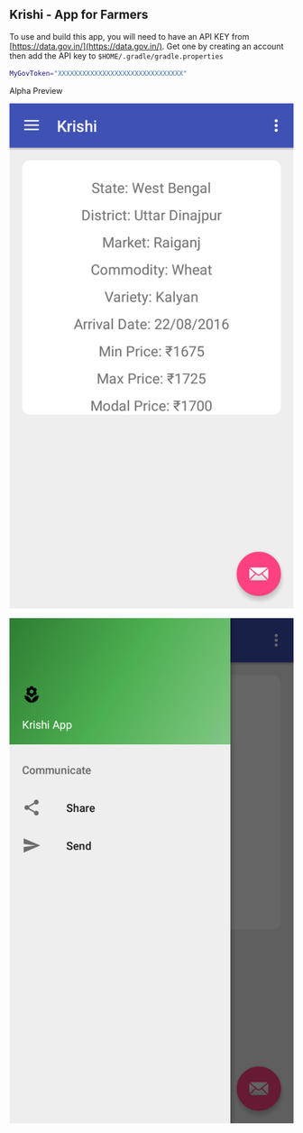 ## Krishi - App for Farmers

To use and build this app, you will need to have an API KEY from [https://data.gov.in/](https://data.gov.in/). Get one by creating an account then add the
 API key to
   `$HOME/.gradle/gradle.properties`
   
   ```bash
   MyGovToken="XXXXXXXXXXXXXXXXXXXXXXXXXXXXXXX"
   ```
   
   Alpha Preview 
   
   ![Main Screen](screenshots/main_screen.png)
   
   
   ![Side Drawer](screenshots/side_drawer.png)
   
   
   